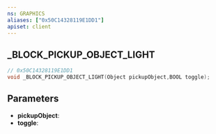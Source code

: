 ```yaml
---
ns: GRAPHICS
aliases: ["0x50C14328119E1DD1"]
apiset: client
---
```

## _BLOCK_PICKUP_OBJECT_LIGHT

```c
// 0x50C14328119E1DD1
void _BLOCK_PICKUP_OBJECT_LIGHT(Object pickupObject,BOOL toggle);
```


## Parameters
* **pickupObject**:
* **toggle**: